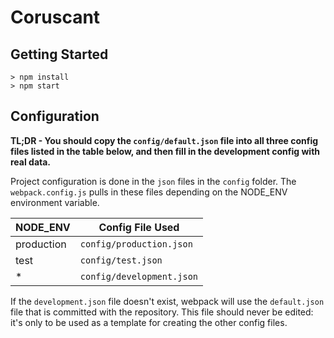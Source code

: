 # Coruscant

## Getting Started

```
> npm install
> npm start
```

## Configuration

**TL;DR - You should copy the `config/default.json` file into all three config
files listed in the table below, and then fill in the development config with
real data.**

Project configuration is done in the `json` files in the `config` folder.
The `webpack.config.js` pulls in these files depending on the NODE_ENV environment
variable.

| NODE_ENV   | Config File Used          |
| ---------- | ----------------          |
| production | `config/production.json`  |
| test       | `config/test.json`        |
| *          | `config/development.json` |

If the `development.json` file doesn't exist, webpack will use the `default.json`
file that is committed with the repository. This file should never be edited: it's
only to be used as a template for creating the other config files.
